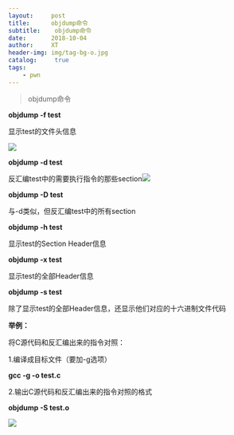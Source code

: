 ```yaml
---
layout:     post
title:      objdump命令
subtitle:    objdump命令
date:       2018-10-04
author:     XT
header-img: img/tag-bg-o.jpg
catalog: 	 true
tags:
    - pwn
---
```



> objdump命令

**objdump -f test**

显示test的文件头信息


![](https://raw.githubusercontent.com/xineting/xineting.github.io/master/img/obj1.png)

**objdump -d test**

反汇编test中的需要执行指令的那些section![](https://raw.githubusercontent.com/xineting/xineting.github.io/master/img/obj2.png)



**objdump -D test**

与-d类似，但反汇编test中的所有section

 

**objdump -h test**

显示test的Section Header信息

 

 

**objdump -x test**

显示test的全部Header信息

 

 

**objdump -s test**

除了显示test的全部Header信息，还显示他们对应的十六进制文件代码

 

**举例：**

将C源代码和反汇编出来的指令对照：

1.编译成目标文件（要加-g选项）

**gcc -g -o test.c**

 

2.输出C源代码和反汇编出来的指令对照的格式

**objdump -S test.o**

![](https://raw.githubusercontent.com/xineting/xineting.github.io/master/img/obj3.png)